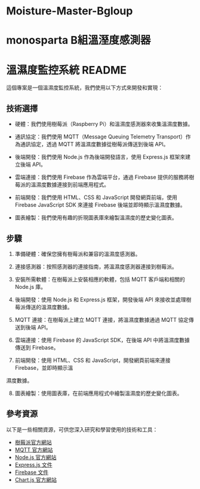 # Moisture-Master-Bgloup
# monosparta B組溫溼度感測器
# 溫濕度監控系統 README

這個專案是一個溫濕度監控系統，我們使用以下方式來開發和實現：

## 技術選擇

- 硬體：我們使用樹莓派（Raspberry Pi）和溫濕度感測器來收集溫濕度數據。

- 通訊協定：我們使用 MQTT（Message Queuing Telemetry Transport）作為通訊協定，透過 MQTT 將溫濕度數據從樹莓派傳送到後端 API。

- 後端開發：我們使用 Node.js 作為後端開發語言，使用 Express.js 框架來建立後端 API。

- 雲端連接：我們使用 Firebase 作為雲端平台，通過 Firebase 提供的服務將樹莓派的溫濕度數據連接到前端應用程式。

- 前端開發：我們使用 HTML、CSS 和 JavaScript 開發網頁前端，使用 Firebase JavaScript SDK 來連接 Firebase 後端並即時顯示溫濕度數據。

- 圖表繪製：我們使用有趣的折現圖表庫來繪製溫濕度的歷史變化圖表。

## 步驟

1. 準備硬體：確保您擁有樹莓派和兼容的溫濕度感測器。

2. 連接感測器：按照感測器的連接指南，將溫濕度感測器連接到樹莓派。

3. 安裝所需軟體：在樹莓派上安裝相應的軟體，包括 MQTT 客戶端和相關的 Node.js 庫。

4. 後端開發：使用 Node.js 和 Express.js 框架，開發後端 API 來接收並處理樹莓派傳送的溫濕度數據。

5. MQTT 連接：在樹莓派上建立 MQTT 連接，將溫濕度數據通過 MQTT 協定傳送到後端 API。

6. 雲端連接：使用 Firebase 的 JavaScript SDK，在後端 API 中將溫濕度數據傳送到 Firebase。

7. 前端開發：使用 HTML、CSS 和 JavaScript，開發網頁前端來連接 Firebase，並即時顯示溫

濕度數據。

8. 圖表繪製：使用圖表庫，在前端應用程式中繪製溫濕度的歷史變化圖表。

## 參考資源

以下是一些相關資源，可供您深入研究和學習使用的技術和工具：

- [樹莓派官方網站](https://www.raspberrypi.org/)
- [MQTT 官方網站](http://mqtt.org/)
- [Node.js 官方網站](https://nodejs.org/)
- [Express.js 文件](https://expressjs.com/)
- [Firebase 文件](https://firebase.google.com/docs)
- [Chart.js 官方網站](https://www.chartjs.org/)

